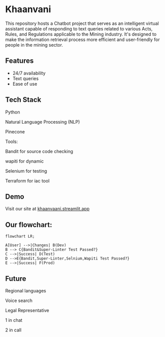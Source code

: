 
# Khaanvani

This repository hosts a Chatbot project that serves as an intelligent virtual assistant capable of responding to text queries related to various Acts, Rules, and Regulations applicable to the Mining industry. It's designed to make the information retrieval process more efficient and user-friendly for people in the mining sector.
## Features

- 24/7 availability
- Text queries
- Ease of use


## Tech Stack

Python

Natural Language Processing (NLP)

Pinecone

Tools:

Bandit for source code checking

wapiti for dynamic

Selenium for testing

Terraform for iac tool
## Demo
Visit our site at [khaanvaani.streamlit.app](https://khaanvaani.streamlit.app/)



## Our flowchart:
```mermaid
flowchart LR;

A[User] -->|Changes| B(Dev)
B --> C{Bandit&Super-Linter Test Passed?}
C -->|Success| D(Test)
D -->E{Bandit,Super-Linter,Selnium,Wapiti Test Passed?} 
E -->|Success| F(Prod)

```


## Future

Regional languages

Voice search

Legal Representative

1 in chat

2 in call

